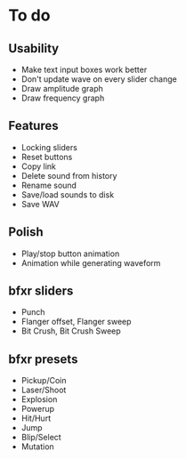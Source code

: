 To do
=====

Usability
---------

- Make text input boxes work better
- Don't update wave on every slider change
- Draw amplitude graph
- Draw frequency graph

Features
--------

- Locking sliders
- Reset buttons
- Copy link
- Delete sound from history
- Rename sound
- Save/load sounds to disk
- Save WAV

Polish
------

- Play/stop button animation
- Animation while generating waveform

bfxr sliders
------------

- Punch
- Flanger offset, Flanger sweep
- Bit Crush, Bit Crush Sweep

bfxr presets
------------

- Pickup/Coin
- Laser/Shoot
- Explosion
- Powerup
- Hit/Hurt
- Jump
- Blip/Select
- Mutation
